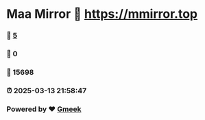 # Maa Mirror :link: https://mmirror.top 
### :page_facing_up: [5](https://mmirror.top/tag.html) 
### :speech_balloon: 0 
### :hibiscus: 15698 
### :alarm_clock: 2025-03-13 21:58:47 
### Powered by :heart: [Gmeek](https://github.com/Meekdai/Gmeek)
